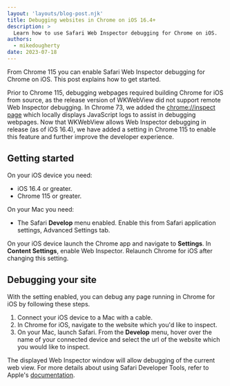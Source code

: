 ```yaml
---
layout: 'layouts/blog-post.njk'
title: Debugging websites in Chrome on iOS 16.4+
description: >
  Learn how to use Safari Web Inspector debugging for Chrome on iOS.
authors:
  - mikedougherty
date: 2023-07-18
---
```


From Chrome 115 you can enable Safari Web Inspector debugging for Chrome on iOS. This post explains how to get started.

Prior to Chrome 115, debugging webpages required building Chrome for iOS from source, as the release version of WKWebView did not support remote Web Inspector debugging. In Chrome 73, we added the [chrome://inspect page](https://blog.chromium.org/2019/03/debugging-websites-in-chrome-for-ios.html) which locally displays JavaScript logs to assist in debugging webpages. Now that WKWebView allows Web Inspector debugging in release (as of iOS 16.4), we have added a setting in Chrome 115 to enable this feature and further improve the developer experience.

## Getting started

On your iOS device you need:

-  iOS 16.4 or greater.
-  Chrome 115 or greater.

On your Mac you need:

-  The Safari **Develop** menu enabled. Enable this from Safari application settings, Advanced Settings tab.

On your iOS device launch the Chrome app and navigate to **Settings**. In **Content Settings**, enable Web Inspector. Relaunch Chrome for iOS after changing this setting.

## Debugging your site

With the setting enabled, you can debug any page running in Chrome for iOS by following these steps.

1. Connect your iOS device to a Mac with a cable.
1. In Chrome for iOS, navigate to the website which you'd like to inspect.
1. On your Mac, launch Safari. From the **Develop** menu, hover over the name of your connected device and select the url of the website which you would like to inspect.

The displayed Web Inspector window will allow debugging of the current web view. For more details about using Safari Developer Tools, refer to Apple's [documentation](https://support.apple.com/guide/safari-developer/safari-developer-tools-overview-dev073038698/mac).
